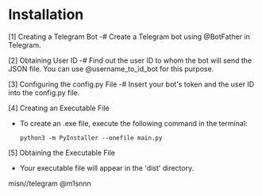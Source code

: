 
# Installation

[1] Creating a Telegram Bot
    -# Create a Telegram bot using @BotFather in Telegram.

[2] Obtaining User ID
    -# Find out the user ID to whom the bot will send the JSON file. You can use
    @username_to_id_bot for this purpose.

[3] Configuring the config.py File
    -# Insert your bot's token and the user ID into the config.py file.

[4] Creating an Executable File
   - To create an .exe file, execute the following command in the terminal:
     ```
     python3 -m PyInstaller --onefile main.py
     ```

[5] Obtaining the Executable File
   - Your executable file will appear in the 'dist' directory.

misn//telegram @m1snnn
